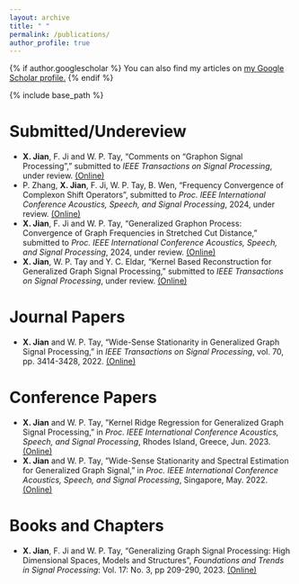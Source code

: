 ```yaml
---
layout: archive
title: " "
permalink: /publications/
author_profile: true
---
```


{% if author.googlescholar %}
  You can also find my articles on <u><a href="{{author.googlescholar}}">my Google Scholar profile</a>.</u>
{% endif %}

{% include base_path %}

Submitted/Undereview
======
* **X. Jian**, F. Ji and W. P. Tay, “Comments on “Graphon Signal Processing”,” submitted to _IEEE Transactions on Signal Processing_, under review. [(Online)](https://arxiv.org/abs/2310.14683)
* P. Zhang, **X. Jian**, F. Ji, W. P. Tay, B. Wen, “Frequency Convergence of Complexon Shift Operators”, submitted to _Proc. IEEE International Conference Acoustics, Speech, and Signal Processing_, 2024, under review. [(Online)](https://arxiv.org/abs/2309.07169)
* **X. Jian**, F. Ji and W. P. Tay, “Generalized Graphon Process: Convergence of Graph Frequencies in Stretched Cut Distance,” submitted to _Proc. IEEE International Conference Acoustics, Speech, and Signal Processing_, 2024, under review. [(Online)](https://arxiv.org/abs/2309.05260)
* **X. Jian**, W. P. Tay and Y. C. Eldar, “Kernel Based Reconstruction for Generalized Graph Signal Processing,” submitted to _IEEE Transactions on Signal Processing_, under review. [(Online)](https://arxiv.org/abs/2308.06949)

Journal Papers
======
* **X. Jian** and W. P. Tay, “Wide-Sense Stationarity in Generalized Graph Signal Processing,” in _IEEE Transactions on Signal Processing_, vol. 70, pp. 3414-3428, 2022. [(Online)](https://ieeexplore.ieee.org/abstract/document/9802780)

Conference Papers
======
* **X. Jian** and W. P. Tay, ”Kernel Ridge Regression for Generalized Graph Signal Processing,” in _Proc. IEEE International Conference Acoustics, Speech, and Signal Processing_, Rhodes Island, Greece, Jun. 2023. [(Online)](https://ieeexplore.ieee.org/abstract/document/10096767)
* **X. Jian** and W. P. Tay, ”Wide-Sense Stationarity and Spectral Estimation for Generalized Graph Signal,” in _Proc. IEEE International Conference Acoustics, Speech, and Signal Processing_, Singapore, May. 2022. [(Online)](https://ieeexplore.ieee.org/abstract/document/9747273)

Books and Chapters
======
* **X. Jian**, F. Ji and W. P. Tay, “Generalizing Graph Signal Processing: High Dimensional Spaces, Models and Structures”, _Foundations and Trends in Signal Processing_: Vol. 17: No. 3, pp 209-290, 2023. [(Online)](https://www.nowpublishers.com/article/Details/SIG-119)

